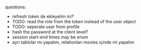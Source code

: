 questions:

- refresh token de ekleyelim mi?
- TODO: read the role from the token instead of the user object
- TODO: seperate user from profile
- hash the password at the client level?
- session start-end times may be enum
- ayrı tablolar mı yapalım, relationları movies içinde mi yapalım